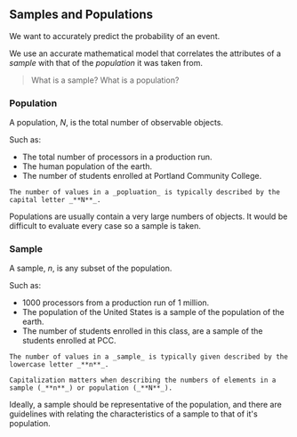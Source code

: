 ## Samples and Populations

We want to accurately predict the probability of an event.

We use an accurate mathematical model that correlates the attributes of a _sample_ with that of the _population_ it was taken from.

 > What is a sample?  What is a population?

### Population

A population, _N_, is the total number of observable objects.

Such as: 

 * The total number of processors in a production run.
 * The human population of the earth.
 * The number of students enrolled at Portland Community College.

```{tip}
The number of values in a _popluation_ is typically described by the capital letter _**N**_.
```

Populations are usually contain a very large numbers of objects.  It would be difficult to evaluate every case so a sample is taken.

### Sample

A sample, _n_, is any subset of the population.

Such as:

 * 1000 processors from a production run of 1 million.
 * The population of the United States is a sample of the population of the earth.
 * The number of students enrolled in this class, are a sample of the students enrolled at PCC.

```{tip}
The number of values in a _sample_ is typically given described by the lowercase letter _**n**_.

Capitalization matters when describing the numbers of elements in a sample (_**n**_) or population (_**N**_).
```

Ideally, a sample should be representative of the population, and there are guidelines with relating the characteristics of a sample to that of it's population.
